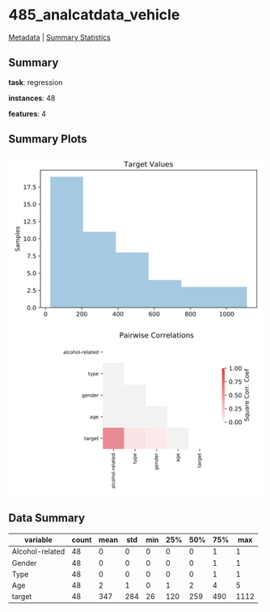 # 485_analcatdata_vehicle

[Metadata](metadata.yaml) | [Summary Statistics](summary_stats.csv)

## Summary

**task**: regression

**instances**: 48

**features**: 4

## Summary Plots

![Labels](label.svg)
![Corr](corr.svg)

## Data Summary

|	variable	|	count	|	mean	|	std	|	min	|	25%	|	50%	|	75%	|	max|
| --- | --- | --- | --- | --- | --- | --- | --- | --- |
|	Alcohol-related	|	48	|	0	|	0	|	0	|	0	|	0	|	1	|	1
|	Gender	|	48	|	0	|	0	|	0	|	0	|	0	|	1	|	1
|	Type	|	48	|	0	|	0	|	0	|	0	|	0	|	1	|	1
|	Age	|	48	|	2	|	1	|	0	|	1	|	2	|	4	|	5
|	target	|	48	|	347	|	284	|	26	|	120	|	259	|	490	|	1112
